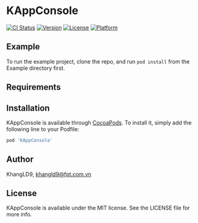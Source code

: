 # KAppConsole

[![CI Status](https://img.shields.io/travis/KhangLD9/KAppConsole.svg?style=flat)](https://travis-ci.org/KhangLD9/KAppConsole)
[![Version](https://img.shields.io/cocoapods/v/KAppConsole.svg?style=flat)](https://cocoapods.org/pods/KAppConsole)
[![License](https://img.shields.io/cocoapods/l/KAppConsole.svg?style=flat)](https://cocoapods.org/pods/KAppConsole)
[![Platform](https://img.shields.io/cocoapods/p/KAppConsole.svg?style=flat)](https://cocoapods.org/pods/KAppConsole)

## Example

To run the example project, clone the repo, and run `pod install` from the Example directory first.

## Requirements

## Installation

KAppConsole is available through [CocoaPods](https://cocoapods.org). To install
it, simply add the following line to your Podfile:

```ruby
pod 'KAppConsole'
```

## Author

KhangLD9, khangld9@fpt.com.vn

## License

KAppConsole is available under the MIT license. See the LICENSE file for more info.
